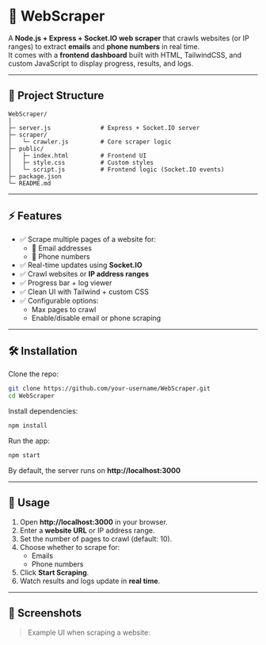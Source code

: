 # 🔎 WebScraper

A **Node.js + Express + Socket.IO web scraper** that crawls websites (or IP ranges) to extract **emails** and **phone numbers** in real time.  
It comes with a **frontend dashboard** built with HTML, TailwindCSS, and custom JavaScript to display progress, results, and logs.

---

## 📂 Project Structure
```
WebScraper/
│
├─ server.js              # Express + Socket.IO server
├─ scraper/
│   └─ crawler.js         # Core scraper logic
├─ public/
│   ├─ index.html         # Frontend UI
│   ├─ style.css          # Custom styles
│   └─ script.js          # Frontend logic (Socket.IO events)
├─ package.json
└─ README.md
```

---

## ⚡ Features
- ✅ Scrape multiple pages of a website for:
  - 📧 Email addresses
  - 📱 Phone numbers
- ✅ Real-time updates using **Socket.IO**
- ✅ Crawl websites or **IP address ranges**
- ✅ Progress bar + log viewer
- ✅ Clean UI with Tailwind + custom CSS
- ✅ Configurable options:
  - Max pages to crawl
  - Enable/disable email or phone scraping

---

## 🛠️ Installation

Clone the repo:
```bash
git clone https://github.com/your-username/WebScraper.git
cd WebScraper
```

Install dependencies:
```bash
npm install
```

Run the app:
```bash
npm start
```

By default, the server runs on **http://localhost:3000**

---

## 📡 Usage

1. Open **http://localhost:3000** in your browser.
2. Enter a **website URL** or IP address range.
3. Set the number of pages to crawl (default: 10).
4. Choose whether to scrape for:
   - Emails
   - Phone numbers
5. Click **Start Scraping**.
6. Watch results and logs update in **real time**.

---

## 📸 Screenshots
> Example UI when scraping a website:

